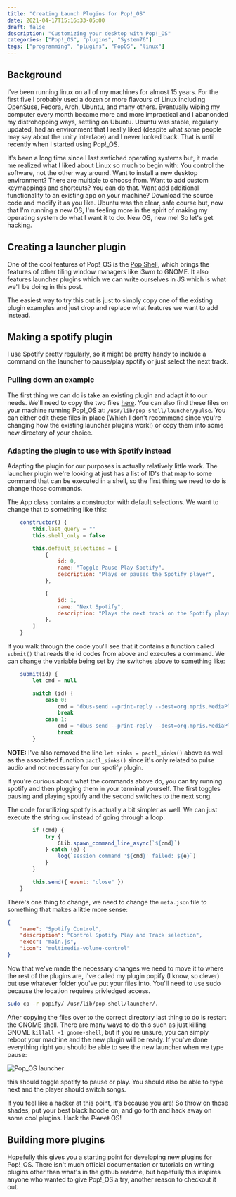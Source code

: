 ```yaml
---
title: "Creating Launch Plugins for Pop!_OS"
date: 2021-04-17T15:16:33-05:00
draft: false
description: "Customizing your desktop with Pop!_OS"
categories: ["Pop!_OS", "plugins", "System76"]
tags: ["programming", "plugins", "PopOS", "linux"]
---
```


## Background

I've been running linux on all of my machines for almost 15 years. For the first five I probably used a dozen or more flavours of Linux including OpenSuse, Fedora, Arch, Ubuntu, and many others. Eventually wiping my computer every month became more and more impractical and I abanonded my distrohopping ways, settling on Ubuntu. Ubuntu was stable, regularly updated, had an environment that I really liked (despite what some people may say about the unity interface) and I never looked back. That is until recently when I started using Pop!_OS.

It's been a long time since I last swtiched operating systems but, it made me realized what I liked about Linux so much to begin with: You control the software, not the other way around. Want to install a new desktop environment? There are multiple to choose from. Want to add custom keymappings and shortcuts? You can do that. Want add additional functionality to an existing app on your machine? Download the source code and modify it as you like. Ubuntu was the clear, safe course but, now that I'm running a new OS, I'm feeling more in the spirit of making my operating system do what I want it to do. New OS, new me! So let's get hacking.

## Creating a launcher plugin

One of the cool features of Pop!_OS is the [Pop Shell](https://github.com/pop-os/shell), which brings the features of other tiling window managers like i3wm to GNOME. It also features launcher plugins which we can write ourselves in JS which is what we'll be doing in this post.

The easiest way to try this out is just to simply copy one of the existing plugin examples and just drop and replace what features we want to add instead.

## Making a spotify plugin

I use Spotify pretty regularly, so it might be pretty handy to include a command on the launcher to pause/play spotify or just select the next track.

### Pulling down an example

The first thing we can do is take an existing plugin and adapt it to our needs. We'll need to copy the two files [here](https://github.com/pop-os/shell/tree/master/src/plugins/pulse). You can also find these files on your machine running Pop!_OS at: `/usr/lib/pop-shell/launcher/pulse`. You can either edit these files in place (Which I don't recommend since you're changing how the existing launcher plugins work!) or copy them into some new directory of your choice.

### Adapting the plugin to use with Spotify instead

Adapting the plugin for our purposes is actually relatively little work. The launcher plugin we're looking at just has a list of ID's that map to some command that can be executed in a shell, so the first thing we need to do is change those commands.

The App class contains a constructor with default selections. We want to change that to something like this:

```javascript
    constructor() {
        this.last_query = ""
        this.shell_only = false

        this.default_selections = [
            {
                id: 0,
                name: "Toggle Pause Play Spotify",
                description: "Plays or pauses the Spotify player",
            },

            {
                id: 1,
                name: "Next Spotify",
                description: "Plays the next track on the Spotify player"
            },
        ]
    }
```

If you walk through the code you'll see that it contains a function called `submit()` that reads the id codes from above and executes a command. We can change the variable being set by the switches above to something like:

```javascript
    submit(id) {
        let cmd = null

        switch (id) {
            case 0:
                cmd = "dbus-send --print-reply --dest=org.mpris.MediaPlayer2.spotify /org/mpris/MediaPlayer2 org.mpris.MediaPlayer2.Player.PlayPause"
                break
            case 1:
                cmd = "dbus-send --print-reply --dest=org.mpris.MediaPlayer2.spotify /org/mpris/MediaPlayer2 org.mpris.MediaPlayer2.Player.Next"
                break
        }
```

**NOTE:** I've also removed the line `let sinks = pactl_sinks()` above as well as the associated function `pactl_sinks()` since it's only related to pulse audio and not necessary for our spotify plugin.

If you're curious about what the commands above do, you can try running spotify and then plugging them in your terminal yourself. The first toggles pausing and playing spotify and the second switches to the next song.

The code for utilizing spotify is actually a bit simpler as well. We can just execute the string `cmd` instead of going through a loop.

```javascript
        if (cmd) {
            try {
                GLib.spawn_command_line_async(`${cmd}`)
            } catch (e) {
                log(`session command '${cmd}' failed: ${e}`)
            }
        }

        this.send({ event: "close" })
    }
```

There's one thing to change, we need to change the `meta.json` file to something that makes a little more sense:

```json
{
    "name": "Spotify Control",
    "description": "Control Spotify Play and Track selection",
    "exec": "main.js",
    "icon": "multimedia-volume-control"
}
```

Now that we've made the necessary changes we need to move it to where the rest of the plugins are, I've called my plugin popify (I know, so clever) but use whatever folder you've put your files into. You'll need to use sudo because the location requires privledged access.

```sh
sudo cp -r popify/ /usr/lib/pop-shell/launcher/.
```

After copying the files over to the correct directory last thing to do is restart the GNOME shell. There are many ways to do this such as just killing GNOME `killall -1 gnome-shell`, but if you're unsure, you can simply reboot your machine and the new plugin will be ready. If you've done everything right you should be able to see the new launcher when we type pause:

![Pop_OS launcher](/images/launcher.png)

this should toggle spotify to pause or play. You should also be able to type next and the player should switch songs.

If you feel like a hacker at this point, it's because you are! So throw on those shades, put your best black hoodie on, and go forth and hack away on some cool plugins. Hack the ~~Planet~~ OS!

## Building more plugins

Hopefully this gives you a starting point for developing new plugins for Pop!_OS. There isn't much official documentation or tutorials on writing plugins other than what's in the github readme, but hopefully this inspires anyone who wanted to give Pop!_OS a try, another reason to checkout it out.